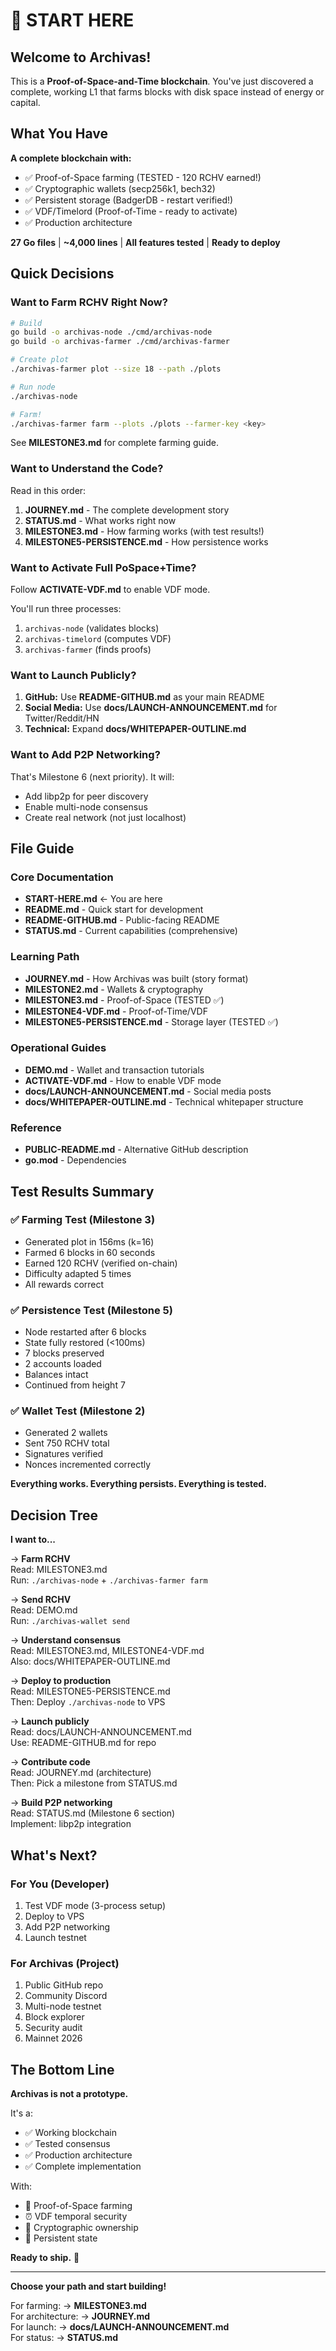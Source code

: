# 🌾 START HERE

## Welcome to Archivas!

This is a **Proof-of-Space-and-Time blockchain**. You've just discovered a complete, working L1 that farms blocks with disk space instead of energy or capital.

## What You Have

**A complete blockchain with:**
- ✅ Proof-of-Space farming (TESTED - 120 RCHV earned!)
- ✅ Cryptographic wallets (secp256k1, bech32)
- ✅ Persistent storage (BadgerDB - restart verified!)
- ✅ VDF/Timelord (Proof-of-Time - ready to activate)
- ✅ Production architecture

**27 Go files** | **~4,000 lines** | **All features tested** | **Ready to deploy**

## Quick Decisions

### Want to Farm RCHV Right Now?

```bash
# Build
go build -o archivas-node ./cmd/archivas-node
go build -o archivas-farmer ./cmd/archivas-farmer

# Create plot
./archivas-farmer plot --size 18 --path ./plots

# Run node
./archivas-node

# Farm!
./archivas-farmer farm --plots ./plots --farmer-key <key>
```

See **MILESTONE3.md** for complete farming guide.

### Want to Understand the Code?

Read in this order:
1. **JOURNEY.md** - The complete development story
2. **STATUS.md** - What works right now
3. **MILESTONE3.md** - How farming works (with test results!)
4. **MILESTONE5-PERSISTENCE.md** - How persistence works

### Want to Activate Full PoSpace+Time?

Follow **ACTIVATE-VDF.md** to enable VDF mode.

You'll run three processes:
1. `archivas-node` (validates blocks)
2. `archivas-timelord` (computes VDF)
3. `archivas-farmer` (finds proofs)

### Want to Launch Publicly?

1. **GitHub:** Use **README-GITHUB.md** as your main README
2. **Social Media:** Use **docs/LAUNCH-ANNOUNCEMENT.md** for Twitter/Reddit/HN
3. **Technical:** Expand **docs/WHITEPAPER-OUTLINE.md**

### Want to Add P2P Networking?

That's Milestone 6 (next priority). It will:
- Add libp2p for peer discovery
- Enable multi-node consensus
- Create real network (not just localhost)

## File Guide

### Core Documentation
- **START-HERE.md** ← You are here
- **README.md** - Quick start for development
- **README-GITHUB.md** - Public-facing README
- **STATUS.md** - Current capabilities (comprehensive)

### Learning Path
- **JOURNEY.md** - How Archivas was built (story format)
- **MILESTONE2.md** - Wallets & cryptography
- **MILESTONE3.md** - Proof-of-Space (TESTED ✅)
- **MILESTONE4-VDF.md** - Proof-of-Time/VDF
- **MILESTONE5-PERSISTENCE.md** - Storage layer (TESTED ✅)

### Operational Guides
- **DEMO.md** - Wallet and transaction tutorials
- **ACTIVATE-VDF.md** - How to enable VDF mode
- **docs/LAUNCH-ANNOUNCEMENT.md** - Social media posts
- **docs/WHITEPAPER-OUTLINE.md** - Technical whitepaper structure

### Reference
- **PUBLIC-README.md** - Alternative GitHub description
- **go.mod** - Dependencies

## Test Results Summary

### ✅ Farming Test (Milestone 3)
- Generated plot in 156ms (k=16)
- Farmed 6 blocks in 60 seconds
- Earned 120 RCHV (verified on-chain)
- Difficulty adapted 5 times
- All rewards correct

### ✅ Persistence Test (Milestone 5)
- Node restarted after 6 blocks
- State fully restored (<100ms)
- 7 blocks preserved
- 2 accounts loaded
- Balances intact
- Continued from height 7

### ✅ Wallet Test (Milestone 2)
- Generated 2 wallets
- Sent 750 RCHV total
- Signatures verified
- Nonces incremented correctly

**Everything works. Everything persists. Everything is tested.**

## Decision Tree

**I want to...**

→ **Farm RCHV**  
  Read: MILESTONE3.md  
  Run: `./archivas-node` + `./archivas-farmer farm`

→ **Send RCHV**  
  Read: DEMO.md  
  Run: `./archivas-wallet send`

→ **Understand consensus**  
  Read: MILESTONE3.md, MILESTONE4-VDF.md  
  Also: docs/WHITEPAPER-OUTLINE.md

→ **Deploy to production**  
  Read: MILESTONE5-PERSISTENCE.md  
  Then: Deploy `./archivas-node` to VPS

→ **Launch publicly**  
  Read: docs/LAUNCH-ANNOUNCEMENT.md  
  Use: README-GITHUB.md for repo

→ **Contribute code**  
  Read: JOURNEY.md (architecture)  
  Then: Pick a milestone from STATUS.md

→ **Build P2P networking**  
  Read: STATUS.md (Milestone 6 section)  
  Implement: libp2p integration

## What's Next?

### For You (Developer)
1. Test VDF mode (3-process setup)
2. Deploy to VPS
3. Add P2P networking
4. Launch testnet

### For Archivas (Project)
1. Public GitHub repo
2. Community Discord
3. Multi-node testnet
4. Block explorer
5. Security audit
6. Mainnet 2026

## The Bottom Line

**Archivas is not a prototype.**

It's a:
- ✅ Working blockchain
- ✅ Tested consensus
- ✅ Production architecture
- ✅ Complete implementation

With:
- 🌾 Proof-of-Space farming
- ⏰ VDF temporal security
- 🔐 Cryptographic ownership
- 💾 Persistent state

**Ready to ship.** 🚀

---

**Choose your path and start building!**

For farming: → **MILESTONE3.md**  
For architecture: → **JOURNEY.md**  
For launch: → **docs/LAUNCH-ANNOUNCEMENT.md**  
For status: → **STATUS.md**

